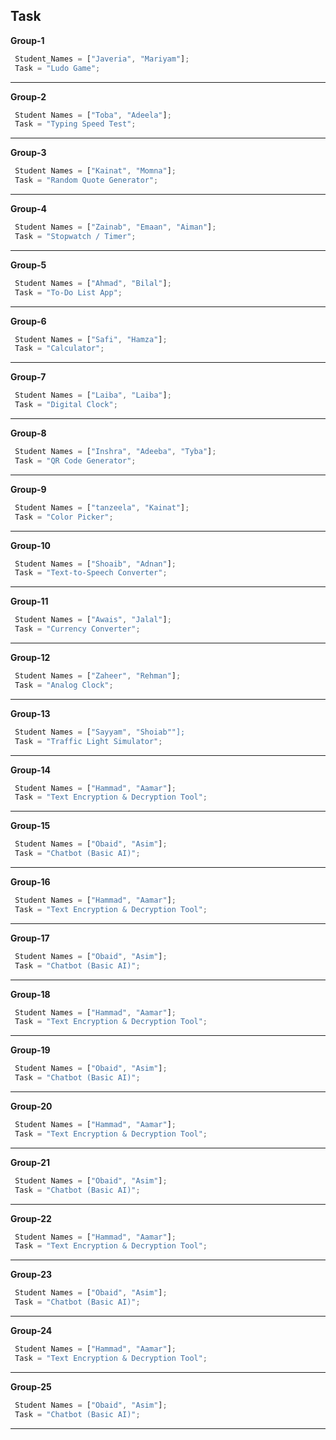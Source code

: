 ## **Task**

**Group-1**
```javascript
 Student_Names = ["Javeria", "Mariyam"];
 Task = "Ludo Game";
 ```
  ---

**Group-2**
```javascript
 Student Names = ["Toba", "Adeela"];
 Task = "Typing Speed Test";
 ```
  ---

**Group-3**
```javascript
 Student Names = ["Kainat", "Momna"];
 Task = "Random Quote Generator";
 ```
  ---

**Group-4**
```javascript
 Student Names = ["Zainab", "Emaan", "Aiman"];
 Task = "Stopwatch / Timer";
 ```
  ---

**Group-5**
```javascript
 Student Names = ["Ahmad", "Bilal"];
 Task = "To-Do List App";
 ```
 ---

**Group-6**
```javascript
 Student Names = ["Safi", "Hamza"];
 Task = "Calculator";
 ```
  ---

 **Group-7**
```javascript
 Student Names = ["Laiba", "Laiba"];
 Task = "Digital Clock";
 ```
  ---

 **Group-8**
```javascript
 Student Names = ["Inshra", "Adeeba", "Tyba"];
 Task = "QR Code Generator";
 ```
  ---

 **Group-9**
```javascript
 Student Names = ["tanzeela", "Kainat"];
 Task = "Color Picker";
 ```
  ---


  **Group-10**
```javascript
 Student Names = ["Shoaib", "Adnan"];
 Task = "Text-to-Speech Converter";
 ```
  ---

  **Group-11**
```javascript
 Student Names = ["Awais", "Jalal"];
 Task = "Currency Converter";
 ```
  ---

  **Group-12**
```javascript
 Student Names = ["Zaheer", "Rehman"];
 Task = "Analog Clock";
 ```
  ---

  **Group-13**
```javascript
 Student Names = ["Sayyam", "Shoiab""];
 Task = "Traffic Light Simulator";
 ```
  ---

  **Group-14**
```javascript
 Student Names = ["Hammad", "Aamar"];
 Task = "Text Encryption & Decryption Tool";
 ```
  ---

  **Group-15**
```javascript
 Student Names = ["Obaid", "Asim"];
 Task = "Chatbot (Basic AI)";
 ```
 ---

   **Group-16**
```javascript
 Student Names = ["Hammad", "Aamar"];
 Task = "Text Encryption & Decryption Tool";
 ```
  ---

  **Group-17**
```javascript
 Student Names = ["Obaid", "Asim"];
 Task = "Chatbot (Basic AI)";
 ```
 ---

   **Group-18**
```javascript
 Student Names = ["Hammad", "Aamar"];
 Task = "Text Encryption & Decryption Tool";
 ```
 ---

  **Group-19**
```javascript
 Student Names = ["Obaid", "Asim"];
 Task = "Chatbot (Basic AI)";
 ```
 ---

   **Group-20**
```javascript
 Student Names = ["Hammad", "Aamar"];
 Task = "Text Encryption & Decryption Tool";
 ```
 ---

  **Group-21**
```javascript
 Student Names = ["Obaid", "Asim"];
 Task = "Chatbot (Basic AI)";
 ```
 ---

   **Group-22**
```javascript
 Student Names = ["Hammad", "Aamar"];
 Task = "Text Encryption & Decryption Tool";
 ```
  ---

  **Group-23**
```javascript
 Student Names = ["Obaid", "Asim"];
 Task = "Chatbot (Basic AI)";
 ```
 ---

   **Group-24**
```javascript
 Student Names = ["Hammad", "Aamar"];
 Task = "Text Encryption & Decryption Tool";
 ```
 ---

  **Group-25**
```javascript
 Student Names = ["Obaid", "Asim"];
 Task = "Chatbot (Basic AI)";
 ```
 ---
